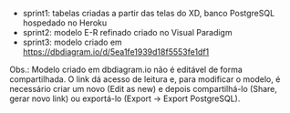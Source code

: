 - sprint1: tabelas criadas a partir das telas do XD, banco PostgreSQL hospedado no Heroku
- sprint2: modelo E-R refinado criado no Visual Paradigm
- sprint3: modelo criado em https://dbdiagram.io/d/5ea1fe1939d18f5553fe1df1

Obs.: Modelo criado em dbdiagram.io não é editável de forma compartilhada. O link dá acesso de leitura e, para modificar o modelo, é necessário criar um novo (Edit as new) e depois compartilhá-lo (Share, gerar novo link) ou exportá-lo (Export -> Export PostgreSQL).

